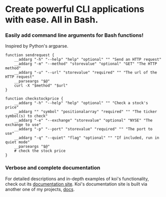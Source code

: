 # Create powerful CLI applications with ease. All in Bash.

### Easily add command line arguments for Bash functions!
Inspired by Python's argparse.
```
function sendrequest {
    __addarg "-h" "--help" "help" "optional" "" "Send an HTTP request"
    __addarg "-m" "--method" "storevalue" "optional" "GET" "The HTTP method"
    __addarg "-u" "--url" "storevalue" "required" "" "The url of the HTTP request"
    __parseargs "$@"
    curl -X "$method" "$url"
}
```
```
function checkstockprice {
    __addarg "-h" "--help" "help" "optional" "" "Check a stock's price"
    __addarg "" "symbol" "positionalarray" "required" "" "The ticker symbol(s) to check"
    __addarg "-e" "--exchange" "storevalue" "optional" "NYSE" "The exchange to use"
    __addarg "-p" "--port" "storevalue" "required" "" "The port to use"
    __addarg "-q" "--quiet" "flag" "optional" "" "If included, run in quiet mode"
    __parseargs "$@"
    # check the stock price
}
```

### Verbose and complete documentation
For detailed descriptions and in-depth examples of koi's functionality, check out its [documentation site](https://willcarhart.dev/docs/koi).
Koi's documentation site is built via another one of my projects, [docs]({{src:project/docs.html}}).